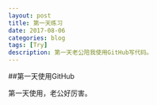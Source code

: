```yaml
---
layout: post
title: 第一天练习
date: 2017-08-06
categories: blog
tags: [Try]
description: 第一天老公陪我使用GitHub写代码。
---
```


##第一天使用GitHub

第一天使用，老公好厉害。




